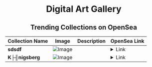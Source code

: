 <div align="center">

# Digital Art Gallery

## Trending Collections on OpenSea

| Collection Name                       | Image                                                                                     | Description                       | OpenSea Link                                                                                          |
|---------------------------------------|-------------------------------------------------------------------------------------------|-----------------------------------|--------------------------------------------------------------------------------------------------------|
| **sdsdf** | ![Image](https://raw.seadn.io/files/94314d3166c24bbd72f1d6195d4d2fe0.svg?w=200&auto=format) |  | <details><summary>Link</summary>[sdsdf](https://opensea.io/collection/sdsdf-12)</details> |
| **K├╢nigsberg** | ![Image](https://i.seadn.io/s/raw/files/5be38a4297ade4dd05d33252d1fc7710.jpg?w=500&auto=format?w=200&auto=format) |  | <details><summary>Link</summary>[K├╢nigsberg](https://opensea.io/collection/k-nigsberg)</details> |

</div>